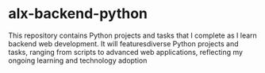 # alx-backend-python
This repository contains Python projects and tasks that I complete as I learn backend web development. It will featuresdiverse Python projects and tasks, ranging from scripts to advanced web applications, reflecting my ongoing learning and technology adoption
